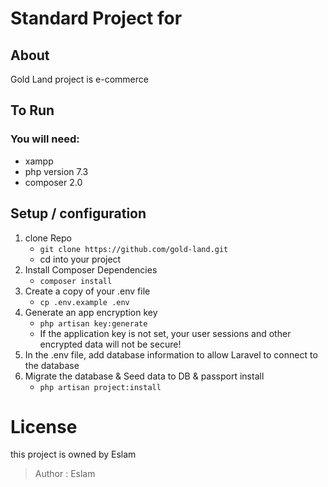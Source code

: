 # Standard Project for 
## About
Gold Land project is e-commerce

## To Run
### You will need:
- xampp
- php version 7.3
- composer 2.0

## Setup / configuration
 1. clone Repo 
    - `git clone https://github.com/gold-land.git`
    - cd into your project
 2. Install Composer Dependencies
    - ```composer install```
 3. Create a copy of your .env file
    - ```cp .env.example .env```
 4. Generate an app encryption key
    - ```php artisan key:generate```
    - If the application key is not set, your user sessions and other encrypted data will not be secure!
 5. In the .env file, add database information to allow Laravel to connect to the database
 6. Migrate the database & Seed data to DB & passport install
    - `php artisan project:install`

# License 
this project is owned by Eslam
> Author : Eslam
